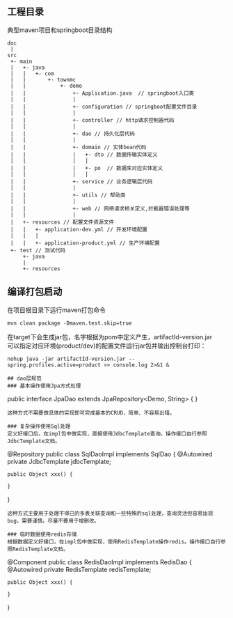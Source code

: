 ## 工程目录
典型maven项目和springboot目录结构  
```
doc
 |
src
 +- main
 |   +- java
 |   |   +- com
 |   |       +- townmc
 |   |           +- demo
 |   |               +- Application.java  // springboot入口类
 |   |               |
 |   |               +- configuration // springboot配置文件目录
 |   |               |
 |   |               +- controller // http请求控制器代码
 |   |               |
 |   |               +- dao // 持久化层代码
 |   |               |
 |   |               +- domain // 实体bean代码
 |   |               |   +- dto // 数据传输实体定义
 |   |               |   |
 |   |               |   +- po  // 数据库对应实体定义
 |   |               |   |
 |   |               +- service // 业务逻辑层代码
 |   |               |
 |   |               +- utils // 帮助类
 |   |               |
 |   |               +- web // 网络请求相关定义,拦截器错误处理等
 |   |               |
 |   +- resources // 配置文件资源文件
 |   |   +- application-dev.yml // 开发环境配置
 |   |   |
 |   |   +- application-product.yml // 生产环境配置
 +- test // 测试代码
     +- java
     |
     +- resources
```

## 编译打包启动
在项目根目录下运行maven打包命令  
```
mvn clean package -Dmaven.test.skip=true
```
在target下会生成jar包，名字根据为pom中定义产生，artifactId-version.jar  
可以指定对应环境(product/dev)的配置文件运行jar包并输出控制台打印：  
```
nohup java -jar artifactId-version.jar --spring.profiles.active=product >> console.log 2>&1 &

## dao层规范
### 基本操作使用Jpa方式处理
```
public interface JpaDao extends JpaRepository<Demo, String> {
}
```
这种方式不需要做具体的实现即可完成基本的CRUD，简单、不容易出错。  

### 复杂操作使用Sql处理
定义好接口后，在impl包中做实现，直接使用JdbcTemplate查询。操作接口自行参照JdbcTemplate文档。  
```
@Repository
public class SqlDaoImpl implements SqlDao {
    @Autowired private JdbcTemplate jdbcTemplate;
    
    public Object xxx() {
    
    }
}
```
这种方式主要用于处理不得已的多表关联查询和一些特殊的sql处理，查询灵活但容易出现bug，需要谨慎。尽量不要用于增删改。

### 临时数据使用redis存储
根据数据定义好接口，在impl包中做实现，使用RedisTemplate操作redis。操作接口自行参照RedisTemplate文档。  
```
@Component
public class RedisDaoImpl implements RedisDao {
    @Autowired private RedisTemplate redisTemplate;

    public Object xxx() {
    
    }
}
```